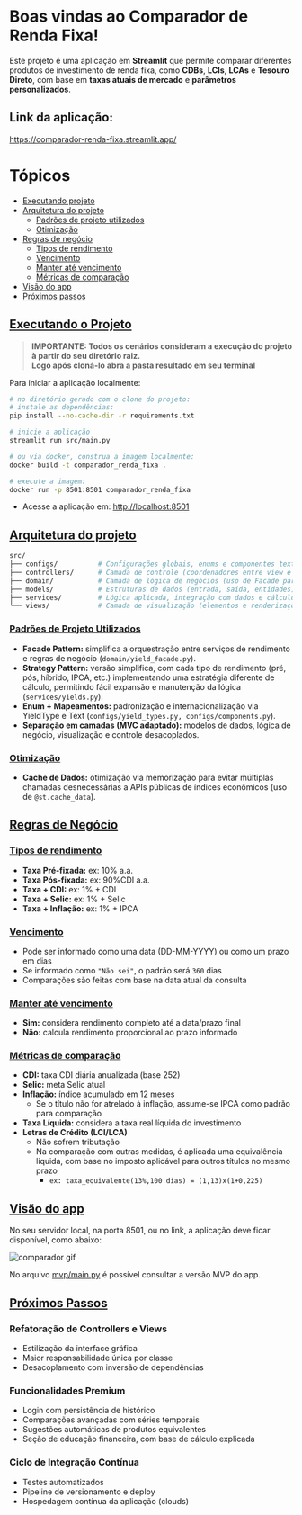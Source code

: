 # Boas vindas ao **Comparador de Renda Fixa**!

Este projeto é uma aplicação em **Streamlit** que permite comparar diferentes produtos de investimento de renda fixa, como **CDBs**, **LCIs**, **LCAs** e **Tesouro Direto**, com base em **taxas atuais de mercado** e **parâmetros personalizados**.

## Link da aplicação:
<a href="https://comparador-renda-fixa.streamlit.app/" target="_blank">https://comparador-renda-fixa.streamlit.app/</a>

# <a id='topicos'>Tópicos</a>
- [Executando projeto](#executing)
- [Arquitetura do projeto](#arch)
  - [Padrões de projeto utilizados](#patterns)
  - [Otimização](#optimization)
- [Regras de negócio](#rules)
  - [Tipos de rendimento](#types)
  - [Vencimento](#maturity)
  - [Manter até vencimento](#hold)
  - [Métricas de comparação](#metrics)
- [Visão do app](#app)
- [Próximos passos](#next)

## <a id='executing'>[Executando o Projeto](#topicos)</a>

> **IMPORTANTE: Todos os cenários consideram a execução do projeto à partir do seu diretório raiz.
<br/> Logo após cloná-lo abra a pasta resultado em seu terminal**

Para iniciar a aplicação localmente:

```bash
# no diretório gerado com o clone do projeto: 
# instale as dependências:
pip install --no-cache-dir -r requirements.txt

# inicie a aplicação
streamlit run src/main.py

# ou via docker, construa a imagem localmente:
docker build -t comparador_renda_fixa . 

# execute a imagem:
docker run -p 8501:8501 comparador_renda_fixa
```
* Acesse a aplicação em:
<a href="http://localhost:8501" target="_blank">http://localhost:8501</a>

## <a id='arch'>[Arquitetura do projeto](#topicos)</a>

```bash
src/
├── configs/          # Configurações globais, enums e componentes textuais
├── controllers/      # Camada de controle (coordenadores entre view e domínio)
├── domain/           # Camada de lógica de negócios (uso de Facade para simplificação)
├── models/           # Estruturas de dados (entrada, saída, entidades)
├── services/         # Lógica aplicada, integração com dados e cálculos
└── views/            # Camada de visualização (elementos e renderizações Streamlit)
```
### <a id='patterns'>[Padrões de Projeto Utilizados](#topicos)</a>
* **Facade Pattern:** simplifica a orquestração entre serviços de rendimento e regras de negócio (`domain/yield_facade.py`).
* **Strategy Pattern:** versão simplifica, com cada tipo de rendimento (pré, pós, híbrido, IPCA, etc.) implementando uma estratégia diferente de cálculo, permitindo fácil expansão e manutenção da lógica (`services/yields.py`).
* **Enum + Mapeamentos:** padronização e internacionalização via YieldType e Text (`configs/yield_types.py, configs/components.py`).
* **Separação em camadas (MVC adaptado):** modelos de dados, lógica de negócio, visualização e controle desacoplados.

### <a id='optimization'>[Otimização](#topicos)</a>
* **Cache de Dados:** otimização via memorização para evitar múltiplas chamadas desnecessárias a APIs públicas de índices econômicos (uso de `@st.cache_data`).

## <a id='rules'>[Regras de Negócio](#topicos)</a>
### <a id='types'>[Tipos de rendimento](#topicos)</a>
* **Taxa Pré-fixada:** ex: 10% a.a.
* **Taxa Pós-fixada:** ex: 90%CDI a.a.
* **Taxa + CDI:** ex: 1% + CDI
* **Taxa + Selic:** ex: 1% + Selic
* **Taxa + Inflação:** ex: 1% + IPCA
### <a id='maturity'>[Vencimento](#topicos)</a>
* Pode ser informado como uma data (DD-MM-YYYY) ou como um prazo em dias
* Se informado como `"Não sei"`, o padrão será `360` dias
* Comparações são feitas com base na data atual da consulta
### <a id='hold'>[Manter até vencimento](#topicos)</a>
* **Sim:** considera rendimento completo até a data/prazo final
* **Não:** calcula rendimento proporcional ao prazo informado
### <a id='metrics'>[Métricas de comparação](#topicos)</a>
* **CDI:** taxa CDI diária anualizada (base 252)
* **Selic:** meta Selic atual
* **Inflação:** índice acumulado em 12 meses
  * Se o título não for atrelado à inflação, assume-se IPCA como padrão para comparação
* **Taxa Líquida:** considera a taxa real líquida do investimento
* **Letras de Crédito (LCI/LCA)**
  * Não sofrem tributação
  * Na comparação com outras medidas, é aplicada uma equivalência líquida, com base no imposto aplicável para outros títulos no mesmo prazo
    * `ex: taxa_equivalente(13%,100 dias) = (1,13)x(1+0,225)`

## <a id='app'>[Visão do app](#topicos)</a>
No seu servidor local, na porta 8501, ou no link, a aplicação deve ficar disponível, como abaixo:

![comparador gif](docs/app.gif)

No arquivo [mvp/main.py](mvp/main.py) é possível consultar a versão MVP do app.

## <a id='next'>[Próximos Passos](#topicos)</a>
### Refatoração de Controllers e Views
* Estilização da interface gráfica
* Maior responsabilidade única por classe
* Desacoplamento com inversão de dependências

### Funcionalidades Premium
* Login com persistência de histórico
* Comparações avançadas com séries temporais
* Sugestões automáticas de produtos equivalentes
* Seção de educação financeira, com base de cálculo explicada

### Ciclo de Integração Contínua
* Testes automatizados
* Pipeline de versionamento e deploy
* Hospedagem contínua da aplicação (clouds)
